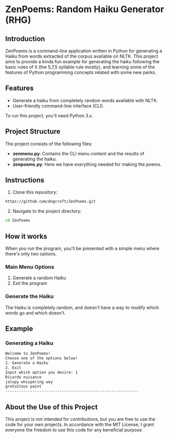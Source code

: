 # ZenPoems: Random Haiku Generator (RHG)

## Introduction

ZenPoems is a command-line application written in Python for generating a Haiku from words extracted of the corpus available on NLTK. This project aims to provide a kinda fun example for generating the haiku following the basic rules of it (the 5,7,5 syllable rule mostly), and learning some of the features of Python programming concepts related with some new perks.

## Features

* Generate a haiku from completely random words available with NLTK.
* User-friendly command-line interface (CLI).

To run this project, you'll need Python 3.x.

## Project Structure
The project consists of the following files:
* **zenmenu.py**: Contains the CLI menu content and the results of generating the haiku.
* **zenpoems.py**: Here we have everything needed for making the poems.

## Instructions

1. Clone this repository:

```sh
https://github.com/Angcroft/ZenPoems.git
```

2. Navigate to the project directory:

```sh
cd ZenPoems
```

## How it works

When you run the program, you'll be presented with a simple menu where there's only two options.

### Main Menu Options
1. Generate a random Haiku
2. Exit the program

### Generate the Haiku

The Haiku is completely random, and doesn't have a way to modify which words go and which doesn't.

## Example

### Generating a Haiku
```sh
Welcome to ZenPoems!
Choose one of the options below!
1. Generate a Haiku
2. Exit
Input which option you desire: 1
Ricardo nuisance
jalopy whispering woy
gratuitous paint
-----------------------------------------------------------
```

## About the Use of this Project

This project is not intended for contributions, but you are free to use the code for your own projects. In accordance with the MIT License, I grant everyone the freedom to use this code for any beneficial purpose.
